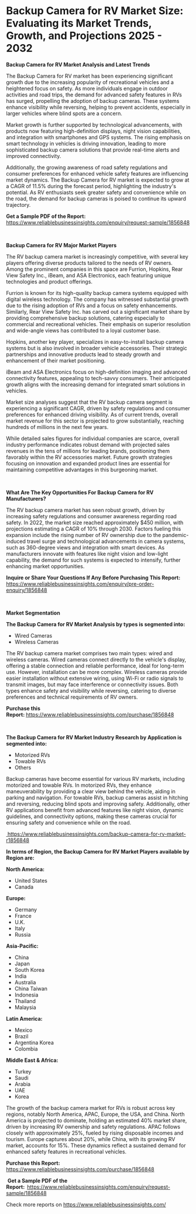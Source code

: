 <p><h1>Backup Camera for RV Market Size: Evaluating its Market Trends, Growth, and Projections 2025 - 2032</h1></p><p><strong>Backup Camera for RV Market Analysis and Latest Trends</strong></p>
<p><p>The Backup Camera for RV market has been experiencing significant growth due to the increasing popularity of recreational vehicles and a heightened focus on safety. As more individuals engage in outdoor activities and road trips, the demand for advanced safety features in RVs has surged, propelling the adoption of backup cameras. These systems enhance visibility while reversing, helping to prevent accidents, especially in larger vehicles where blind spots are a concern.</p><p>Market growth is further supported by technological advancements, with products now featuring high-definition displays, night vision capabilities, and integration with smartphones and GPS systems. The rising emphasis on smart technology in vehicles is driving innovation, leading to more sophisticated backup camera solutions that provide real-time alerts and improved connectivity.</p><p>Additionally, the growing awareness of road safety regulations and consumer preferences for enhanced vehicle safety features are influencing market dynamics. The Backup Camera for RV market is expected to grow at a CAGR of 11.5% during the forecast period, highlighting the industry's potential. As RV enthusiasts seek greater safety and convenience while on the road, the demand for backup cameras is poised to continue its upward trajectory.</p></p>
<p><strong>Get a Sample PDF of the Report:&nbsp;</strong> <a href="https://www.reliablebusinessinsights.com/enquiry/request-sample/1856848?utm_campaign=3319&utm_medium=2&utm_source=Github&utm_content=ia&utm_term=04042025&utm_id=backup-camera-for-rv">https://www.reliablebusinessinsights.com/enquiry/request-sample/1856848</a></p>
<p>&nbsp;</p>
<p><strong>Backup Camera for RV Major Market Players</strong></p>
<p><p>The RV backup camera market is increasingly competitive, with several key players offering diverse products tailored to the needs of RV owners. Among the prominent companies in this space are Furrion, Hopkins, Rear View Safety Inc., iBeam, and ASA Electronics, each featuring unique technologies and product offerings.</p><p>Furrion is known for its high-quality backup camera systems equipped with digital wireless technology. The company has witnessed substantial growth due to the rising adoption of RVs and a focus on safety enhancements. Similarly, Rear View Safety Inc. has carved out a significant market share by providing comprehensive backup solutions, catering especially to commercial and recreational vehicles. Their emphasis on superior resolution and wide-angle views has contributed to a loyal customer base.</p><p>Hopkins, another key player, specializes in easy-to-install backup camera systems but is also involved in broader vehicle accessories. Their strategic partnerships and innovative products lead to steady growth and enhancement of their market positioning.</p><p>iBeam and ASA Electronics focus on high-definition imaging and advanced connectivity features, appealing to tech-savvy consumers. Their anticipated growth aligns with the increasing demand for integrated smart solutions in vehicles.</p><p>Market size analyses suggest that the RV backup camera segment is experiencing a significant CAGR, driven by safety regulations and consumer preferences for enhanced driving visibility. As of current trends, overall market revenue for this sector is projected to grow substantially, reaching hundreds of millions in the next few years.</p><p>While detailed sales figures for individual companies are scarce, overall industry performance indicates robust demand with projected sales revenues in the tens of millions for leading brands, positioning them favorably within the RV accessories market. Future growth strategies focusing on innovation and expanded product lines are essential for maintaining competitive advantages in this burgeoning market.</p></p>
<p>&nbsp;</p>
<p><strong>What Are The Key Opportunities For Backup Camera for RV Manufacturers?</strong></p>
<p><p>The RV backup camera market has seen robust growth, driven by increasing safety regulations and consumer awareness regarding road safety. In 2022, the market size reached approximately $450 million, with projections estimating a CAGR of 10% through 2030. Factors fueling this expansion include the rising number of RV ownership due to the pandemic-induced travel surge and technological advancements in camera systems, such as 360-degree views and integration with smart devices. As manufacturers innovate with features like night vision and low-light capability, the demand for such systems is expected to intensify, further enhancing market opportunities.</p></p>
<p><strong>Inquire or Share Your Questions If Any Before Purchasing This Report:</strong> <a href="https://www.reliablebusinessinsights.com/enquiry/pre-order-enquiry/1856848?utm_campaign=3319&utm_medium=2&utm_source=Github&utm_content=ia&utm_term=04042025&utm_id=backup-camera-for-rv">https://www.reliablebusinessinsights.com/enquiry/pre-order-enquiry/1856848</a></p>
<p>&nbsp;</p>
<p><strong>Market Segmentation</strong></p>
<p><strong>The Backup Camera for RV Market Analysis by types is segmented into:</strong></p>
<p><ul><li>Wired Cameras</li><li>Wireless Cameras</li></ul></p>
<p><p>The RV backup camera market comprises two main types: wired and wireless cameras. Wired cameras connect directly to the vehicle's display, offering a stable connection and reliable performance, ideal for long-term use. However, installation can be more complex. Wireless cameras provide easier installation without extensive wiring, using Wi-Fi or radio signals to transmit images, but may face interference or connectivity issues. Both types enhance safety and visibility while reversing, catering to diverse preferences and technical requirements of RV owners.</p></p>
<p><strong>Purchase this Report:&nbsp;</strong><a href="https://www.reliablebusinessinsights.com/purchase/1856848?utm_campaign=3319&utm_medium=2&utm_source=Github&utm_content=ia&utm_term=04042025&utm_id=backup-camera-for-rv">https://www.reliablebusinessinsights.com/purchase/1856848</a></p>
<p>&nbsp;</p>
<p><strong>The Backup Camera for RV Market Industry Research by Application is segmented into:</strong></p>
<p><ul><li>Motorized RVs</li><li>Towable RVs</li><li>Others</li></ul></p>
<p><p>Backup cameras have become essential for various RV markets, including motorized and towable RVs. In motorized RVs, they enhance maneuverability by providing a clear view behind the vehicle, aiding in parking and navigation. For towable RVs, backup cameras assist in hitching and reversing, reducing blind spots and improving safety. Additionally, other RV applications benefit from advanced features like night vision, dynamic guidelines, and connectivity options, making these cameras crucial for ensuring safety and convenience while on the road.</p></p>
<p><a href="https://www.reliablebusinessinsights.com/backup-camera-for-rv-market-r1856848?utm_campaign=3319&utm_medium=2&utm_source=Github&utm_content=ia&utm_term=04042025&utm_id=backup-camera-for-rv">&nbsp;https://www.reliablebusinessinsights.com/backup-camera-for-rv-market-r1856848</a></p>
<p><strong>In terms of Region, the Backup Camera for RV Market Players available by Region are:</strong></p>
<p>
    <p> <strong> North America: </strong>
        <ul>
            <li>United States</li>
            <li>Canada</li>
        </ul>
        </p> 
    <p> <strong> Europe: </strong>
        <ul>
            <li>Germany</li>
            <li>France</li>
            <li>U.K.</li>
            <li>Italy</li>
            <li>Russia</li>
        </ul>
        </p> 
    <p> <strong> Asia-Pacific: </strong>
        <ul>
            <li>China</li>
            <li>Japan</li>
            <li>South Korea</li>
            <li>India</li>
            <li>Australia</li>
            <li>China Taiwan</li>
            <li>Indonesia</li>
            <li>Thailand</li>
            <li>Malaysia</li>
        </ul>
        </p> 
    <p> <strong> Latin America: </strong>
        <ul>
            <li>Mexico</li>
            <li>Brazil</li>
            <li>Argentina Korea</li>
            <li>Colombia</li>
        </ul>
        </p> 
    <p> <strong> Middle East & Africa: </strong>
        <ul>
            <li>Turkey</li>
            <li>Saudi</li>
            <li>Arabia</li>
            <li>UAE</li>
            <li>Korea</li>
        </ul>
    </p>
    </p>
<p><p>The growth of the backup camera market for RVs is robust across key regions, notably North America, APAC, Europe, the USA, and China. North America is projected to dominate, holding an estimated 40% market share, driven by increasing RV ownership and safety regulations. APAC follows closely with approximately 25%, fueled by rising disposable incomes and tourism. Europe captures about 20%, while China, with its growing RV market, accounts for 15%. These dynamics reflect a sustained demand for enhanced safety features in recreational vehicles.</p></p>
<p><strong>Purchase this Report: </strong><a href="https://www.reliablebusinessinsights.com/purchase/1856848?utm_campaign=3319&utm_medium=2&utm_source=Github&utm_content=ia&utm_term=04042025&utm_id=backup-camera-for-rv">https://www.reliablebusinessinsights.com/purchase/1856848</a></p>
<p>&nbsp;<strong>Get a Sample PDF of the Report:&nbsp;&nbsp;</strong><a href="https://www.reliablebusinessinsights.com/enquiry/request-sample/1856848?utm_campaign=3319&utm_medium=2&utm_source=Github&utm_content=ia&utm_term=04042025&utm_id=backup-camera-for-rv">https://www.reliablebusinessinsights.com/enquiry/request-sample/1856848</a></p>
<p><strong></strong></p>
<p>Check more reports on <a href="https://www.reliablebusinessinsights.com/?utm_campaign=3319&utm_medium=2&utm_source=Github&utm_content=ia&utm_term=04042025&utm_id=backup-camera-for-rv">https://www.reliablebusinessinsights.com/</a></p>
